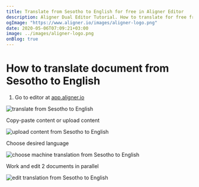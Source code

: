 ```yaml
---
title: Translate from Sesotho to English for free in Aligner Editor
description: Aligner Dual Editor Tutorial. How to translate for free from Sesotho to English. Aligner is multilingual document management platform. 
ogImage: "https://www.aligner.io/images/aligner-logo.png"
date: 2020-05-06T07:09:21+03:00
image: ../images/aligner-logo.png
onBlog: true
---
```


# How to translate document from Sesotho to English

1. Go to editor at [app.aligner.io](https://app.aligner.io "Aligner App web page")

![translate from Sesotho to English](../aligner-blank-editor.png "translate from Sesotho to English")

Copy-paste content or upload content

![upload content from Sesotho to English](../aligner-uploaded-document.png "upload content from Sesotho to English")

Choose desired language

![choose machine translation from Sesotho to English](../aligner-language-dropdown.png "choose machine translation from Sesotho to English")

Work and edit 2 documents in parallel

![edit translation from Sesotho to English](../aligner-double-sitded-editor.png "edit translation from Sesotho to English")

